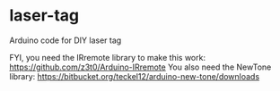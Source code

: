 # laser-tag
Arduino code for DIY laser tag

FYI, you need the IRremote library to make this work: https://github.com/z3t0/Arduino-IRremote
You also need the NewTone library: https://bitbucket.org/teckel12/arduino-new-tone/downloads
